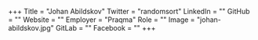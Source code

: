 +++
Title = "Johan Abildskov"
Twitter = "randomsort"
LinkedIn = ""
GitHub = ""
Website = ""
Employer = "Praqma"
Role = ""
Image = "johan-abildskov.jpg"
GitLab = ""
Facebook = ""
+++
